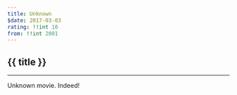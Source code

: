```yaml
---
title: Unknown
$date: 2017-03-03
rating: !!int 10
from: !!int 2001
---
```


## {{ title }}

***

Unknown movie. Indeed!